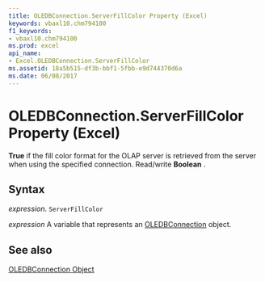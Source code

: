 ```yaml
---
title: OLEDBConnection.ServerFillColor Property (Excel)
keywords: vbaxl10.chm794100
f1_keywords:
- vbaxl10.chm794100
ms.prod: excel
api_name:
- Excel.OLEDBConnection.ServerFillColor
ms.assetid: 18a5b515-df3b-bbf1-5fbb-e9d744370d6a
ms.date: 06/08/2017
---
```



# OLEDBConnection.ServerFillColor Property (Excel)

 **True** if the fill color format for the OLAP server is retrieved from the server when using the specified connection. Read/write **Boolean** .


## Syntax

 _expression_. `ServerFillColor`

 _expression_ A variable that represents an [OLEDBConnection](./Excel.OLEDBConnection.md) object.


## See also


[OLEDBConnection Object](Excel.OLEDBConnection.md)

